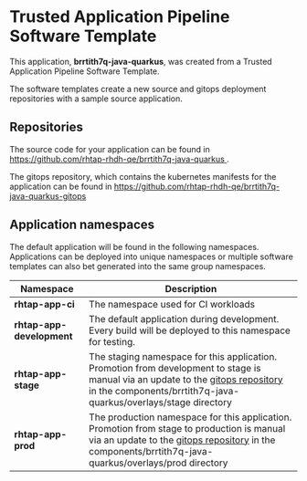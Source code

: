 # Trusted Application Pipeline Software Template

This application, **brrtith7q-java-quarkus**, was created from a Trusted Application Pipeline Software Template.

The software templates create a new source and gitops deployment repositories with a sample source application. 

## Repositories

The source code for your application can be found in [https://github.com/rhtap-rhdh-qe/brrtith7q-java-quarkus ](https://github.com/rhtap-rhdh-qe/brrtith7q-java-quarkus ).
 
The gitops repository, which contains the kubernetes manifests for the application can be found in 
[https://github.com/rhtap-rhdh-qe/brrtith7q-java-quarkus-gitops ](https://github.com/rhtap-rhdh-qe/brrtith7q-java-quarkus-gitops ) 

## Application namespaces 

The default application will be found in the following namespaces. Applications can be deployed into unique namespaces or multiple software templates can also bet generated into the same group namespaces.  

|  Namespace   |  Description   |  
| -------- | -------- |
| **rhtap-app-ci** | The namespace used for CI workloads |
| **rhtap-app-development** | The default application during development. Every build will be deployed to this namespace for testing. |
| **rhtap-app-stage** | The staging namespace for this application. Promotion from development to stage is manual via an update to the [gitops repository](https://github.com/rhtap-rhdh-qe/brrtith7q-java-quarkus-gitops ) in the components/brrtith7q-java-quarkus/overlays/stage directory |
| **rhtap-app-prod** | The production namespace for this application. Promotion from stage to production is manual via an update to the [gitops repository](https://github.com/rhtap-rhdh-qe/brrtith7q-java-quarkus-gitops ) in the components/brrtith7q-java-quarkus/overlays/prod directory |
